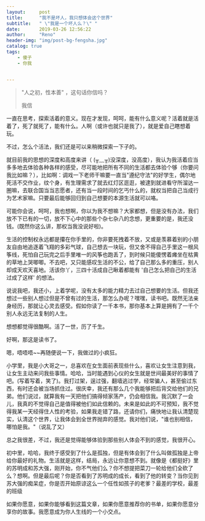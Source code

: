 ```yaml
---
layout:     post
title:      "我不是坏人，我只想体会这个世界"
subtitle:   " \"我是一个坏人么？\" "
date:       2019-03-26 12:56:22
author:     "Reno"
header-img: "img/post-bg-fengsha.jpg"
catalog: true
tags:
    - 傻子
    - 你我


---
```


> "人之初，性本善" ，这句话你信吗？
>
> 我信

一直在思考，探索活着的意义。现在才发现，呵呵，能有什么意义呢？活着就是活着了，死了就死了，能有什么。人啊（或许也就只是我了），就是爱自己瞎想着玩。

不过，怎么个活法，我们还是可以来稍微探索一下子的。

就目前我的思想的深度和高度来讲（ (╥﹏╥)没深度，没高度），我认为我活着应当多多地去体验各种各样的感受，尽可能地把所有不同的生活都去体验个够（你要问我比如嘛？），比如啊：调戏一下老师干嘛要一直当"遵纪守法"的好学生，偶尔地死活不交作业，纹个身，有生理需求了就去红灯区逛逛，被逮到就进看守所溜达一圈嘛，去联合国当当志愿者，还有当一段时间的乞丐什么的，就权当把自己当成行为艺术家嘛。只要最后能够回归到自己想要的本源生活就可以咯。

可能你会说，呵呵，我也想啊，你以为我不想嘛？大家都想，但是没有办法，我们放不下已有的一切，放不下心中的那些个杂七杂八的念想，更重要的是，我还没钱。(既然你这么讲，那权当我没说好啦)。

生活的控制权永远都是攥在你手里的，你非要死拽着不放，又或是羡慕着别的小朋友自由地追逐着飞翔的多彩气球，自己想去一块玩，但又舍不得自己手里这一根风筝线，死怕自己玩完之后手里唯一的风筝也跑丢了，到时候只能傻愣着瘫坐在枯黄的草地上哭唧唧。不去吧，又只能感叹生活的不公，给了自己那么多的重压，别人却成天欢天喜地。活该你丫，三四十活成自己瞅着都能有 '自己怎么把自己的生活过成了这样' 的想法。

说说我吧，我还小，上着学呢，没有太多的能力精力去过自己想要的生活。但我还想过一些别人想过但是不曾有过的生活，那怎么办呢？嘿嘿，读书吧。既然无法亲身经历，那就让心灵去感受。假如你读了一千本书，那你基本上算是拥有了一千个别人永远无法复制的人生。

想想都觉得很酷啊。活了一世，历了千生。

好啊，那这是读书了。

嗯，唔唔唔~~再随便说一下，我做过的小疯狂。

小学里，我是小大哥之一，总喜欢在女生面前表现些什么，喜欢让女生注意到我，让女生主动来问我些事情。哈哈，当时能遇到心仪的女生就是世间最美好的事情了吧。(写着写着，笑了)。我打过架，逞过强，翻墙逃过学，经常骗人，甚至偷过东西，有时还会被当场抓住过。很庆幸，我还有那么几个我能够把后背交给他们的兄弟。他们说过，就算我有一天把他们搞得倾家荡产，仍会相信我。我沉默了一会儿，我真的不觉得自己是值得被他们如此信赖的。未来是如此的不可预知，我不觉得我某一天经得住人性的考验，如果我走错了路，还请你们，痛快地让我认清楚现实，认清这个世界，让我体会到全世界抛弃的感觉。我对他们说，"谁也别相信，哪怕是我。"（说乱了又）

总之我很差，不过，我还是觉得能够体验到那些别人体会不到的感觉，我很开心。

初中里，哈哈，我终于感受到了什么是孤独，但是有体会到了什么叫做孤独是上帝给你最好的礼物。生活就是这样，结局，永远让你意想不到。就像是《都挺好》里的苏明成和苏大强，刚开始，你不气他们么？你不想提把菜刀一轮给他们全砍了么？想啊。但是最后呢？你是否看到了苏明成的成长，看到了他的转变？当你见到苏大强的痴呆症，你是否开始原谅这么一个任性如孩子的老爹？最差的学校，最差的班级

如果你愿意，如果你能够看到这篇文章，如果你愿意推荐你的书单，如果你愿意分享你的故事。我愿意成为你人生线的一个小交点。















